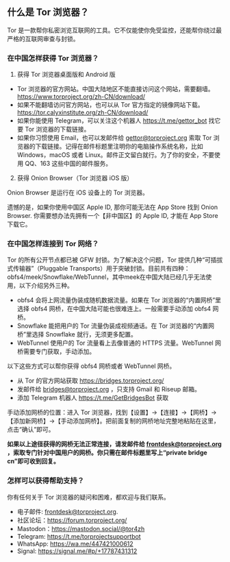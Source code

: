 ## 什么是 Tor 浏览器？

Tor 是一款帮你私密浏览互联网的工具。它不仅能使你免受监控，还能帮你绕过最严格的互联网审查与封锁。

### 在中国怎样获得 Tor 浏览器？

1. 获得 Tor 浏览器桌面版和 Android 版

- Tor 浏览器的官方网站。中国大陆地区不能直接访问这个网站，需要翻墙。https://www.torproject.org/zh-CN/download/
- 如果不能翻墙访问官方网站，也可以从 Tor 官方指定的镜像网站下载。https://tor.calyxinstitute.org/zh-CN/download/
- 如果你能使用 Telegram，可以关注这个机器人 https://t.me/gettor_bot 找它要 Tor 浏览器的下载链接。
- 如果你习惯使用 Email，也可以发邮件给 gettor@torproject.org 索取 Tor 浏览器的下载链接。记得在邮件标题里注明你的电脑操作系统名称，比如 Windows，macOS 或者 Linux。邮件正文留白就行。为了你的安全，不要使用 QQ、163 这些中国的邮件服务。

2. 获得 Onion Browser（Tor 浏览器 iOS 版）

Onion Browser 是运行在 iOS 设备上的 Tor 浏览器。

遗憾的是，如果你使用中国区 Apple ID, 那你可能无法在 App Store 找到 Onion Browser. 你需要想办法先拥有一个【非中国区】的 Apple ID, 才能在 App Store 下载它。

### 在中国怎样连接到 Tor 网络？

Tor 的所有公开节点都已被 GFW 封锁。为了解决这个问题，Tor 提供几种“可插拔式传输器”（Pluggable Transports）用于突破封锁。目前共有四种：obfs4/meek/Snowflake/WebTunnel，其中meek在中国大陆已经几乎无法使用，以下介绍另外三种。

- obfs4 会将上网流量伪装成随机数据流量。如果在 Tor 浏览器的“内置网桥”里选择 obfs4 网桥，在中国大陆可能也很难连上。一般需要手动添加 obfs4 网桥。
- Snowflake 能把用户的 Tor 流量伪装成视频通话。在 Tor 浏览器的“内置网桥”里选择 Snowflake 就行，无须更多配置。
- WebTunnel 使用户的 Tor 流量看上去像普通的 HTTPS 流量。WebTunnel 网桥需要专门获取，手动添加。

以下这些方式可以帮你获得 obfs4 网桥或者 WebTunnel 网桥。

- 从 Tor 的官方网站获取 https://bridges.torproject.org/
- 发邮件给 bridges@torproject.org ，只支持 Gmail 和 Riseup 邮箱。
- 添加 Telegram 机器人 https://t.me/GetBridgesBot 获取

手动添加网桥的位置：进入 Tor 浏览器，找到【设置】→【连接】→【网桥】→【添加新网桥】→【手动添加网桥】。把前面复制的网桥地址完整地粘贴在这里，点击“确认”即可。

**如果以上途径获得的网桥无法正常连接，请发邮件给 frontdesk@torproject.org ，索取专门针对中国用户的网桥。你只需在邮件标题里写上“private bridge cn”即可收到回复。**

### 怎样可以获得帮助支持？

你有任何关于 Tor 浏览器的疑问和困难，都欢迎与我们联系。

- 电子邮件: frontdesk@torproject.org.
- 社区论坛：https://forum.torproject.org/
- Mastodon：https://mastodon.social/@tor4zh
- Telegram: https://t.me/torprojectsupportbot
- WhatsApp: https://wa.me/447421000612 
- Signal: https://signal.me/#p/+17787431312
